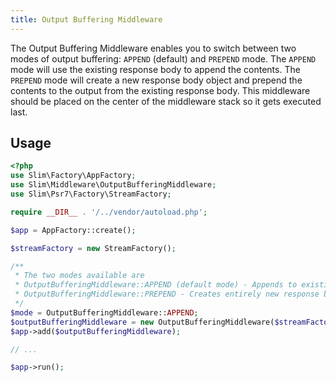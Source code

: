 ```yaml
---
title: Output Buffering Middleware
---
```


The Output Buffering Middleware enables you to switch between two modes of output buffering: `APPEND` (default) and `PREPEND` mode. 
The `APPEND` mode will use the existing response body to append the contents.
The `PREPEND` mode will create a new response body object and prepend the contents to the output from the existing response body.
This middleware should be placed on the center of the middleware stack so it gets executed last.

## Usage
```php
<?php
use Slim\Factory\AppFactory;
use Slim\Middleware\OutputBufferingMiddleware;
use Slim\Psr7\Factory\StreamFactory;

require __DIR__ . '/../vendor/autoload.php';

$app = AppFactory::create();

$streamFactory = new StreamFactory();

/**
 * The two modes available are
 * OutputBufferingMiddleware::APPEND (default mode) - Appends to existing response body
 * OutputBufferingMiddleware::PREPEND - Creates entirely new response body
 */
$mode = OutputBufferingMiddleware::APPEND;
$outputBufferingMiddleware = new OutputBufferingMiddleware($streamFactory, $mode);
$app->add($outputBufferingMiddleware);

// ...

$app->run();
```
